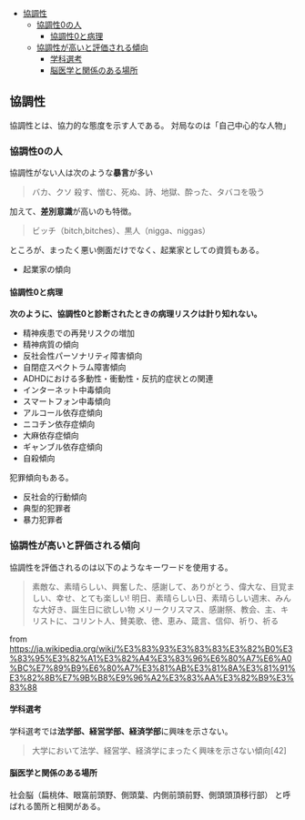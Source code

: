 

- [協調性](#協調性)
  - [協調性0の人](#協調性0の人)
    - [協調性0と病理](#協調性0と病理)
  - [協調性が高いと評価される傾向](#協調性が高いと評価される傾向)
    - [学科選考](#学科選考)
    - [脳医学と関係のある場所](#脳医学と関係のある場所)


## 協調性

協調性とは、協力的な態度を示す人である。
対局なのは「自己中心的な人物」

### 協調性0の人

協調性がない人は次のような**暴言**が多い

> バカ、クソ
> 殺す、憎む、死ぬ、詩、地獄、酔った、タバコを吸う

加えて、**差別意識**が高いのも特徴。

> ビッチ（bitch,bitches）、黒人（nigga、niggas）

ところが、まったく悪い側面だけでなく、起業家としての資質もある。

- 起業家の傾向


#### 協調性0と病理

**次のように、協調性0と診断されたときの病理リスクは計り知れない。**

- 精神疾患での再発リスクの増加
- 精神病質の傾向
- 反社会性パーソナリティ障害傾向
- 自閉症スペクトラム障害傾向
- ADHDにおける多動性・衝動性・反抗的症状との関連
- インターネット中毒傾向
- スマートフォン中毒傾向
- アルコール依存症傾向
- ニコチン依存症傾向
- 大麻依存症傾向
- ギャンブル依存症傾向
- 自殺傾向

犯罪傾向もある。

- 反社会的行動傾向
- 典型的犯罪者
- 暴力犯罪者


### 協調性が高いと評価される傾向

協調性を評価されるのは以下のようなキーワードを使用する。

> 素敵な、素晴らしい、興奮した、感謝して、ありがとう、偉大な、目覚ましい、幸せ、とても楽しい!
明日、素晴らしい日、素晴らしい週末、みんな大好き、誕生日に欲しい物
メリークリスマス、感謝祭、教会、主、キリストに、コリント人、賛美歌、徳、恵み、箴言、信仰、祈り、祈る

from https://ja.wikipedia.org/wiki/%E3%83%93%E3%83%83%E3%82%B0%E3%83%95%E3%82%A1%E3%82%A4%E3%83%96%E6%80%A7%E6%A0%BC%E7%89%B9%E6%80%A7%E3%81%AB%E3%81%8A%E3%81%91%E3%82%8B%E7%9B%B8%E9%96%A2%E3%83%AA%E3%82%B9%E3%83%88

#### 学科選考

学科選考では**法学部、経営学部、経済学部**に興味を示さない。

> 大学において法学、経営学、経済学にまったく興味を示さない傾向[42]


#### 脳医学と関係のある場所

社会脳（扁桃体、眼窩前頭野、側頭葉、内側前頭前野、側頭頭頂移行部）
と呼ばれる箇所と相関がある。
